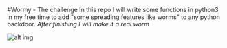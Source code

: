#Wormy - The challenge
In this repo I will write some functions in python3 in my free time to add "some spreading features like worms" to any python backdoor.
*After finishing I will make it a real worm*

![alt img](https://github.com/D4Vinci/Wormy/blob/master/hahaha.jpg)
